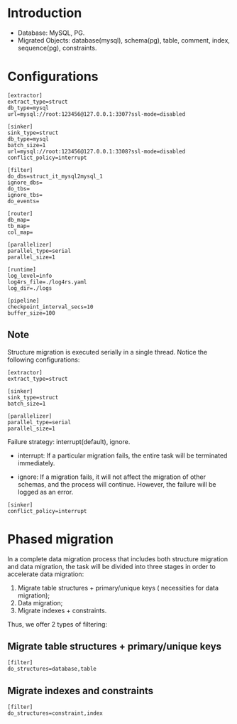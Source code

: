 # Introduction

- Database: MySQL, PG.
- Migrated Objects: database(mysql), schema(pg), table, comment, index, sequence(pg), constraints.

# Configurations

```
[extractor]
extract_type=struct
db_type=mysql
url=mysql://root:123456@127.0.0.1:3307?ssl-mode=disabled

[sinker]
sink_type=struct
db_type=mysql
batch_size=1
url=mysql://root:123456@127.0.0.1:3308?ssl-mode=disabled
conflict_policy=interrupt

[filter]
do_dbs=struct_it_mysql2mysql_1
ignore_dbs=
do_tbs=
ignore_tbs=
do_events=

[router]
db_map=
tb_map=
col_map=

[parallelizer]
parallel_type=serial
parallel_size=1

[runtime]
log_level=info
log4rs_file=./log4rs.yaml
log_dir=./logs

[pipeline]
checkpoint_interval_secs=10
buffer_size=100
```

## Note

Structure migration is executed serially in a single thread. Notice the following configurations:

```
[extractor]
extract_type=struct

[sinker]
sink_type=struct
batch_size=1

[parallelizer]
parallel_type=serial
parallel_size=1
```

Failure strategy: interrupt(default), ignore.

- interrupt: If a particular migration fails, the entire task will be terminated immediately.

- ignore: If a migration fails, it will not affect the migration of other schemas, and the process will continue. However, the failure will be logged as an error.

```
[sinker]
conflict_policy=interrupt
```

# Phased migration

In a complete data migration process that includes both structure migration and data migration, the task will be divided into three stages in order to accelerate data migration:
1. Migrate table structures + primary/unique keys ( necessities for data migration);
2. Data migration;
3. Migrate indexes + constraints.

Thus, we offer 2 types of filtering:

## Migrate table structures + primary/unique keys
```
[filter]
do_structures=database,table
```

## Migrate indexes and constraints
```
[filter]
do_structures=constraint,index
```